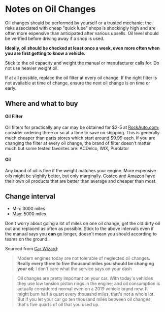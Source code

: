 # Notes on Oil Changes

Oil changes should be performed by yourself or a trusted mechanic; the risks associated with cheap "quick lube" shops is shockingly high and are often more expensive than anticipated after various upsells. Oil level should be verified before driving away if a shop is used.

**Ideally, oil should be checked at least once a week, even more often when you are first getting to know a vehicle.**

Stick to the oil capacity and weight the manual or manufacturer calls for. Do not use heavier weight oil.

If at all possible, replace the oil filter at every oil change. If the right filter is not available at time of change, ensure the next oil change is on time or early.

## Where and what to buy

#### Oil Filter
Oil filters for practically any car may be obtained for $2-5 at [RockAuto.com](http://rockauto.com); consider ordering three or so at a time to save on shipping. This is generally much cheaper than parts stores which start around $9.99 each.
If you are changing the filter at every oil change, the brand of filter doesn't matter much but some tested favorites are: ACDelco, WIX, Purolator


#### Oil
Any brand of oil is fine if the weight matches your engine. More expensive oils might be slightly better, but only marginally.
[Costco](https://www.costco.com/motor-oil.html) and [Amazon](https://www.amazon.com/s?k=amazonbasics+motor+oil) have their own oil products that are better than average and cheaper than most.

## Change interval
- Min: 3000 miles
- Max: 5000 miles

Don't worry about going a lot of miles on one oil change, get the old dirty oil out and replaced as often as possible. Stick to the above intervals even if the manual says you **can** go longer, doesn't mean you should according to teams on the ground.

Sourced from [Car Wizard](https://www.youtube.com/user/OmegaAutoService):

> Modern engines today are not tolerable of neglected oil changes. **Really every three to five thousand miles you should be changing your oil**; I don't care what the service says on your dash

> Oil changes are pretty important on your car. With today's vehicles they use low tension piston rings in the engine; and oil consumption is actually considered normal even on a 2019 vehicle brand new. It might burn half a quart every thousand miles, that's not a whole lot. But if you let your car go ten thousand miles between oil changes, that's five quarts of oil that you used up.
